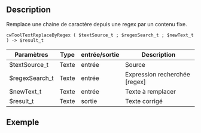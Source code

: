 ## Description
Remplace une chaine de caractère depuis une regex par un contenu fixe.

```4d
cwToolTextReplaceByRegex ( $textSource_t ; $regexSearch_t ; $newText_t ) -> $result_t
```

| Paramètres     | Type  | entrée/sortie | Description |
| -------------- | ----- | ------------- | ----------- |
| $textSource_t  | Texte | entrée        | Source      |
| $regexSearch_t | Texte | entrée        | Expression recherchée [regex] |
| $newText_t     | Texte | entrée        | Texte à remplacer |
| $result_t      | Texte | sortie        | Texte corrigé |

## Exemple

```4d

```
